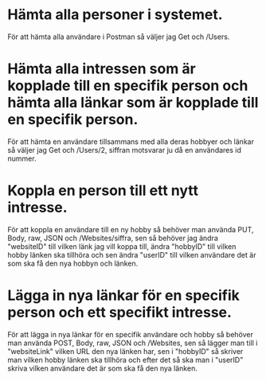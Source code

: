 # Hämta alla personer i systemet.
För att hämta alla användare i Postman så väljer jag Get och /Users.

# Hämta alla intressen som är kopplade till en specifik person och hämta alla länkar som är kopplade till en specifik person.
För att hämta en användare tillsammans med alla deras hobbyer och länkar så väljer jag Get och /Users/2, siffran motsvarar ju då en användares id nummer.

# Koppla en person till ett nytt intresse.
För att koppla en användare till en ny hobby så behöver man använda PUT, Body, raw, JSON och /Websites/siffra, sen så behöver jag ändra "websiteID" till vilken länk jag vill koppa till, ändra "hobbyID" till vilken hobby länken ska tillhöra och sen ändra "userID" till vilken användare det är som ska få den nya hobbyn och länken.

# Lägga in nya länkar för en specifik person och ett specifikt intresse.
För att lägga in nya länkar för en specifik användare och hobby så behöver man använda POST, Body, raw, JSON och /Websites, sen så lägger man till i "websiteLink" vilken URL den nya länken har, sen i "hobbyID" så skriver man vilken hobby länken ska tillhöra och efter det så ska man i "userID" skriva vilken användare det är som ska få den nya länken.

